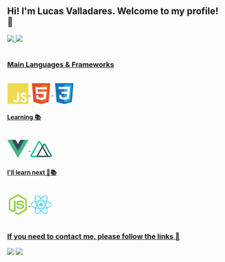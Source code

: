 ## Hi! I'm Lucas Valladares. Welcome to my profile! 📌

<div>
  <a href="https://github.com/lucasnwvalladares">
  <img height="180em" src="https://github-readme-stats.vercel.app/api?username=lucasnwvalladares&show_icons=true&theme=tokyonight&include_all_commits=true&count_private=true"/>
  <img height="180em" src="https://github-readme-stats.vercel.app/api/top-langs/?username=lucasnwvalladares&layout=compact&langs_count=6&theme=tokyonight"/>
</div>

<br>

### Main Languages & Frameworks

<div style="display: inline_block"><br>
  <img align="center" alt="Js" height="50" width="50" src="https://raw.githubusercontent.com/devicons/devicon/master/icons/javascript/javascript-plain.svg">
  <img align="center" alt="HTML" height="50" width="50" src="https://raw.githubusercontent.com/devicons/devicon/master/icons/html5/html5-original.svg">
  <img align="center" alt="CSS" height="50" width="50" src="https://raw.githubusercontent.com/devicons/devicon/master/icons/css3/css3-original.svg">
</div>

#### Learning 📚
 
<div style="display: inline_block"><br>
  <img align="center" alt="Vue.js" height="50" width="50" src="https://github.com/devicons/devicon/blob/master/icons/vuejs/vuejs-original.svg">
  <img align="center" alt="NuxtJS" height="50" width="50" src="https://github.com/devicons/devicon/blob/master/icons/nuxtjs/nuxtjs-original.svg">
</div>

#### I'll learn next 📅📚
 
<div style="display: inline_block"><br>
  <img align="center" alt="Node.js" height="50" width="50" src="https://github.com/devicons/devicon/blob/master/icons/nodejs/nodejs-original.svg">
  <img align="center" alt="React" height="50" width="50" src="https://github.com/devicons/devicon/blob/master/icons/react/react-original.svg">
</div>

<br>

### If you need to contact me, please follow the links 📩

<div> 
  <a href="https://www.linkedin.com/in/lucas-valladares/" target="_blank"><img src="https://img.shields.io/badge/-LinkedIn-%230077B5?style=for-the-badge&logo=linkedin&logoColor=white" target="_blank"></a>
  <a href = "mailto:lucasnwvalladares@gmail.com"><img src="https://img.shields.io/badge/-Gmail-%23333?style=for-the-badge&logo=gmail&logoColor=white" target="_blank"></a>
</div>
